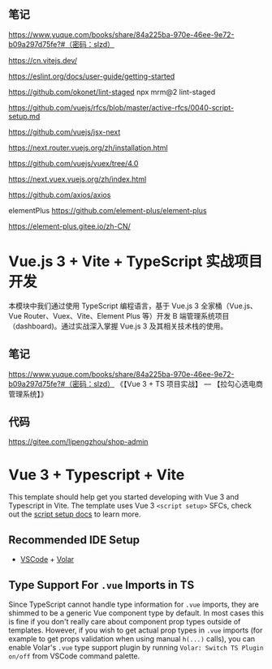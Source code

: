 ## 笔记
https://www.yuque.com/books/share/84a225ba-970e-46ee-9e72-b09a297d75fe?#（密码：slzd）

https://cn.vitejs.dev/

https://eslint.org/docs/user-guide/getting-started

https://github.com/okonet/lint-staged
npx mrm@2 lint-staged

https://github.com/vuejs/rfcs/blob/master/active-rfcs/0040-script-setup.md

https://github.com/vuejs/jsx-next

https://next.router.vuejs.org/zh/installation.html

https://github.com/vuejs/vuex/tree/4.0

https://next.vuex.vuejs.org/zh/index.html

https://github.com/axios/axios

elementPlus
https://github.com/element-plus/element-plus

https://element-plus.gitee.io/zh-CN/

# Vue.js 3 + Vite + TypeScript 实战项目开发

本模块中我们通过使用 TypeScript 编程语言，基于 Vue.js 3 全家桶（Vue.js、Vue Router、Vuex、Vite、Element Plus 等）开发 B 端管理系统项目（dashboard)。通过实战深入掌握 Vue.js 3 及其相关技术栈的使用。


## 笔记

https://www.yuque.com/books/share/84a225ba-970e-46ee-9e72-b09a297d75fe?#（密码：slzd） 《【Vue 3 + TS 项目实战】 — 【拉勾心选电商管理系统】》

## 代码

https://gitee.com/lipengzhou/shop-admin



# Vue 3 + Typescript + Vite

This template should help get you started developing with Vue 3 and Typescript in Vite. The template uses Vue 3 `<script setup>` SFCs, check out the [script setup docs](https://v3.vuejs.org/api/sfc-script-setup.html#sfc-script-setup) to learn more.

## Recommended IDE Setup

- [VSCode](https://code.visualstudio.com/) + [Volar](https://marketplace.visualstudio.com/items?itemName=johnsoncodehk.volar)

## Type Support For `.vue` Imports in TS

Since TypeScript cannot handle type information for `.vue` imports, they are shimmed to be a generic Vue component type by default. In most cases this is fine if you don't really care about component prop types outside of templates. However, if you wish to get actual prop types in `.vue` imports (for example to get props validation when using manual `h(...)` calls), you can enable Volar's `.vue` type support plugin by running `Volar: Switch TS Plugin on/off` from VSCode command palette.
